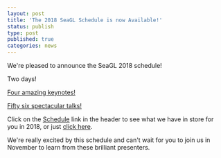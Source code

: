 ```yaml
---
layout: post
title: 'The 2018 SeaGL Schedule is now Available!'
status: publish
type: post
published: true
categories: news
---
```


We're pleased to announce the SeaGL 2018 schedule!

Two days!

[Four amazing keynotes!](https://seagl.org/news/2018/05/28/our_2018_keynoters.html)

[Fifty six spectacular talks!](https://osem.seagl.org/conferences/seagl2018/schedule)

Click on the [Schedule](https://osem.seagl.org/conferences/seagl2018/schedule) link in the header to see what we have in store for you in 2018, or just [click here](https://osem.seagl.org/conferences/seagl2018/schedule).

We're really excited by this schedule and can't wait for you to join us in November to learn from these brilliant presenters.
